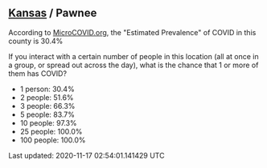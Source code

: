 
## [Kansas](/united-states/kansas) / Pawnee

According to [MicroCOVID.org](http://microcovid.org),
the "Estimated Prevalence" of COVID in this county is 30.4%

If you interact with a certain number of people in this location
(all at once in a group, or spread out across the day), what is the chance that
1 or more of them has COVID?

- 1 person: 30.4%
- 2 people: 51.6%
- 3 people: 66.3%
- 5 people: 83.7%
- 10 people: 97.3%
- 25 people: 100.0%
- 100 people: 100.0%

Last updated: 2020-11-17 02:54:01.141429 UTC
